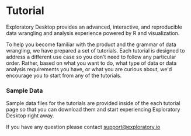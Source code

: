 Tutorial
========

Exploratory Desktop provides an advanced, interactive, and reproducible data wrangling and analysis experience powered by R and visualization.

To help you become familiar with the product and the grammar of data wrangling, we have prepared a set of tutorials. Each tutorial is designed to address a different use case so you don't need to follow any particular order. Rather, based on what you want to do, what type of data or data analysis requirements you have, or what you are curious about, we'd encourage you to start from any of the tutorials.

### Sample Data

Sample data files for the tutorials are provided inside of the each tutorial page so that you can download them and start experiencing Exploratory Desktop right away.

If you have any question please contact [support@exploratory.io](mailto:support@exploratory.io)
